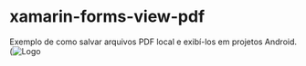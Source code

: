# xamarin-forms-view-pdf
Exemplo de como salvar arquivos PDF local e exibí-los em projetos Android.
(![Logo](http://www.csnsoft.com.br/images/screenshot-1522151864024.jpg)
